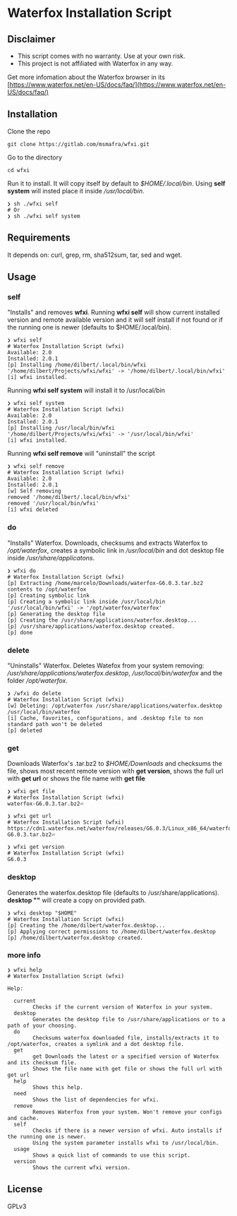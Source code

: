 # Waterfox Installation Script

## Disclaimer
- This script comes with no warranty. Use at your own risk.
- This project is not affiliated with Waterfox in any way.

Get more infomation about the Waterfox browser in its [https://www.waterfox.net/en-US/docs/faq/](https://www.waterfox.net/en-US/docs/faq/)

## Installation
Clone the repo
```
git clone https://gitlab.com/msmafra/wfxi.git
```
Go to the directory
```
cd wfxi
```
Run it to install. It will copy itself by default to _$HOME/.local/bin_. Using **self system** will insted place it inside _/usr/local/bin_.
```
❯ sh ./wfxi self
# Or
❯ sh ./wfxi self system
```

## Requirements
It depends on: curl, grep, rm, sha512sum, tar, sed and wget.

## Usage
### self
"Installs" and removes **wfxi**.
Running **wfxi self** will show current installed version and remote available version and it will self install if not found or if the running one is newer (defaults to $HOME/.local/bin).
```
❯ wfxi self
# Waterfox Installation Script (wfxi)
Available: 2.0
Installed: 2.0.1
[p] Installing /home/dilbert/.local/bin/wfxi
'/home/dilbert/Projects/wfxi/wfxi' -> '/home/dilbert/.local/bin/wfxi'
[i] wfxi installed.
```
Running **wfxi self system** will install it to /usr/local/bin
```
❯ wfxi self system
# Waterfox Installation Script (wfxi)
Available: 2.0
Installed: 2.0.1
[p] Installing /usr/local/bin/wfxi
'/home/dilbert/Projects/wfxi/wfxi' -> '/usr/local/bin/wfxi'
[i] wfxi installed.
```
Running **wfxi self remove** will "uninstall" the script
```
❯ wfxi self remove
# Waterfox Installation Script (wfxi)
Available: 2.0
Installed: 2.0.1
[w] Self removing
removed '/home/dilbert/.local/bin/wfxi'
removed '/usr/local/bin/wfxi'
[i] wfxi deleted
```
### do

"Installs" Waterfox. Downloads, checksums and extracts Waterfox to _/opt/waterfox_, creates a symbolic link in _/usr/local/bin_ and dot desktop file inside _/usr/share/applicatons_.
```
❯ wfxi do
# Waterfox Installation Script (wfxi)
[p] Extracting /home/marcelo/Downloads/waterfox-G6.0.3.tar.bz2 contents to /opt/waterfox
[p] Creating symbolic link
[p] Creating a symbolic link inside /usr/local/bin
'/usr/local/bin/wfxi' -> '/opt/waterfox/waterfox'
[p] Generating the desktop file
[p] Creating the /usr/share/applications/waterfox.desktop...
[p] /usr/share/applications/waterfox.desktop created.
[p] done
```
### delete
"Uninstalls" Waterfox. Deletes Watefox from your system removing: _/usr/share/applications/waterfox.desktop_, _/usr/local/bin/waterfox_ and the folder _/opt/waterfox_.
```
❯ /wfxi do delete
# Waterfox Installation Script (wfxi)
[w] Deleting: /opt/waterfox /usr/share/applications/waterfox.desktop /usr/local/bin/waterfox
[i] Cache, favorites, configurations, and .desktop file to non standard path won't be deleted
[p] deleted
```
### get
Downloads Waterfox's .tar.bz2 to _$HOME/Downloads_ and checksums the file, shows most recent remote version with **get version**, shows the full url with **get url** or shows the file name with **get file**
```
❯ wfxi get file
# Waterfox Installation Script (wfxi)
waterfox-G6.0.3.tar.bz2⏎

❯ wfxi get url
# Waterfox Installation Script (wfxi)
https://cdn1.waterfox.net/waterfox/releases/G6.0.3/Linux_x86_64/waterfox-G6.0.3.tar.bz2⏎

❯ wfxi get version
# Waterfox Installation Script (wfxi)
G6.0.3
```

### desktop
Generates the waterfox.desktop file (defaults to /usr/share/applications). **desktop "<path>"** will create a copy on provided path.

```
❯ wfxi desktop "$HOME"
# Waterfox Installation Script (wfxi)
[p] Creating the /home/dilbert/waterfox.desktop...
[p] Applying correct permissions to /home/dilbert/waterfox.desktop
[p] /home/dilbert/waterfox.desktop created.
```
### more info
```
❯ wfxi help
# Waterfox Installation Script (wfxi)

Help:

  current
        Checks if the current version of Waterfox in your system.
  desktop
        Generates the desktop file to /usr/share/applications or to a path of your choosing.
  do
        Checksums waterfox downloaded file, installs/extracts it to /opt/waterfox, creates a symlink and a dot desktop file.
  get
        get Downloads the latest or a specified version of Waterfox and its checksum file.
        Shows the file name with get file or shows the full url with get url
  help
        Shows this help.
  need
        Shows the list of dependencies for wfxi.
  remove
        Removes Waterfox from your system. Won't remove your configs and cache.
  self
        Checks if there is a newer version of wfxi. Auto installs if the running one is newer.
        Using the system parameter installs wfxi to /usr/local/bin.
  usage
        Shows a quick list of commands to use this script.
  version
        Shows the current wfxi version.
```
## License
GPLv3

